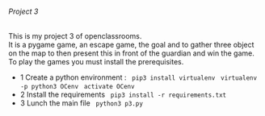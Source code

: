 ###### Project 3
This is my project 3 of openclassrooms.  
It is a pygame game, an escape game, the goal and to gather three object on the map to then present this in front of the guardian and win the game.  
To play the games you must install the prerequisites.  
* 1 Create a python environment :
  ` pip3 install virtualenv`
  ` virtualenv -p python3 OCenv`
  ` activate OCenv`
* 2 Install the requirements
  ` pip3 install -r requirements.txt`
* 3 Lunch the main file
  ` python3 p3.py`
